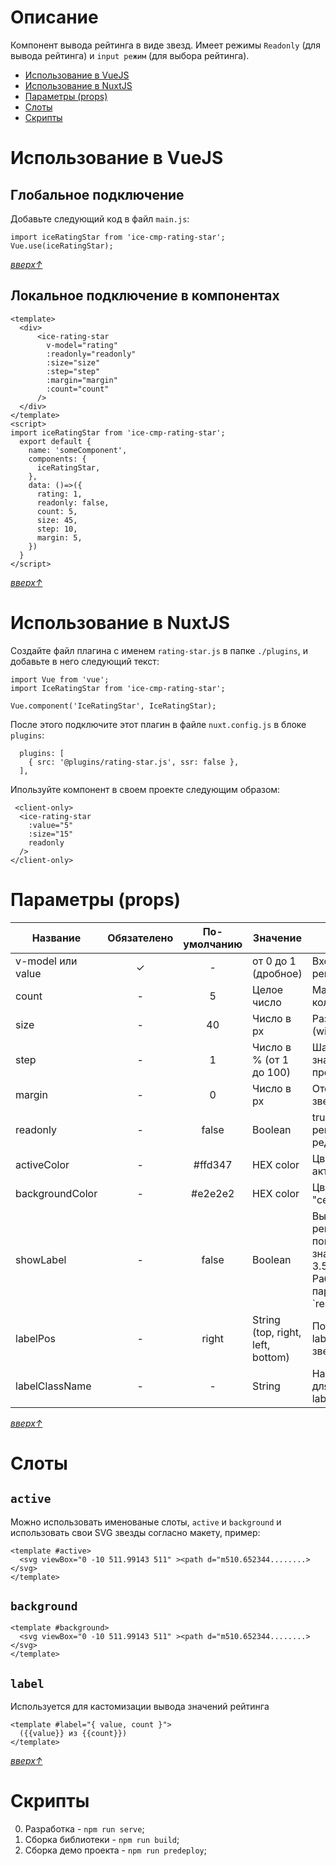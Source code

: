 # Описание
Компонент вывода рейтинга в виде звезд. Имеет режимы `Readonly` (для вывода рейтинга) и `input режим` (для выбора рейтинга).
+ [Использование в VueJS](#использование-в-vuejs)
+ [Использование в NuxtJS](#использование-в-nuxtjs)
+ [Параметры (props)](#параметры-props)
+ [Слоты](#слоты)
+ [Скрипты](#скрипты)


# Использование в VueJS

## Глобальное подключение
Добавьте следующий код в файл `main.js`:

```
import iceRatingStar from 'ice-cmp-rating-star';
Vue.use(iceRatingStar);
```

*[вверх↑](#описание)*

## Локальное подключение в компонентах

```
<template>
  <div>
      <ice-rating-star
        v-model="rating"
        :readonly="readonly"
        :size="size"
        :step="step"
        :margin="margin"
        :count="count"
      />
  </div>
</template>
<script>
import iceRatingStar from 'ice-cmp-rating-star';
  export default {
    name: 'someComponent',
    components: {
      iceRatingStar,
    },
    data: ()=>({
      rating: 1,
      readonly: false,
      count: 5,
      size: 45,
      step: 10,
      margin: 5,
    })
  }
</script>
```
*[вверх↑](#описание)*

# Использование в NuxtJS
Создайте файл плагина с именем `rating-star.js` в папке `./plugins`, и добавьте в него следующий текст:

```
import Vue from 'vue';
import IceRatingStar from 'ice-cmp-rating-star';

Vue.component('IceRatingStar', IceRatingStar);
```

После этого подключите этот плагин в файле `nuxt.config.js` в блоке `plugins`:

```
  plugins: [
    { src: '@plugins/rating-star.js', ssr: false },
  ],
```

Ипользуйте компонент в своем проекте следующим образом:

```
 <client-only>
  <ice-rating-star
    :value="5"
    :size="15"
    readonly
  />
</client-only>
```

# Параметры (props)
<table class="table" style="width: 100%">
  <thead>
    <tr>
      <th>Название</th>
      <th>Обязателено</th>
      <th>По-умолчанию</th>
      <th>Значение</th>
      <th>Описание</th>
    </tr>
  </thead>
  <tbody>
    <tr>
      <td>v-model или value</td>
      <td align="center">✓</td>
      <td align="center">-</td>
      <td>от 0 до 1 (дробное)</td>
      <td>Входной параметр рейтинга</td>
    </tr>
    <tr>
      <td>count</td>
      <td align="center">-</td>
      <td align="center">5</td>
      <td>Целое число</td>
      <td>Максимальное количество звезд</td>
    </tr>
    <tr>
      <td>size</td>
      <td align="center">-</td>
      <td align="center">40</td>
      <td>Число в px</td>
      <td>Размер звезд в px (width и height)</td>
    </tr>
    <tr>
      <td>step</td>
      <td align="center">-</td>
      <td align="center">1</td>
      <td>Число в % (от 1 до 100)</td>
      <td>Шаг округления значений в процентах</td>
    </tr>
    <tr>
      <td>margin</td>
      <td align="center">-</td>
      <td align="center">0</td>
      <td>Число в px</td>
      <td>Отступ между звезд</td>
    </tr>
    <tr>
      <td>readonly</td>
      <td align="center">-</td>
      <td align="center">false</td>
      <td>Boolean</td>
      <td>true - отключение решима редактирования</td>
    </tr>
    <tr>
      <td>activeColor</td>
      <td align="center">-</td>
      <td align="center">#ffd347</td>
      <td>HEX color</td>
      <td>Цвет заливки активных звезд</td>
    </tr>
    <tr>
      <td>backgroundColor</td>
      <td align="center">-</td>
      <td align="center">#e2e2e2</td>
      <td>HEX color</td>
      <td>Цвет заливки "серых" звезд</td>
    </tr>
    <tr>
      <td>showLabel</td>
      <td align="center">-</td>
      <td align="center">false</td>
      <td>Boolean</td>
      <td>Выводит текущий рейтинг в виде понятных значений. Пример: 3.5/5. Внимание! Работает только с параметром `readonly` = true</td>
    </tr>
    <tr>
      <td>labelPos</td>
      <td align="center">-</td>
      <td align="center">right</td>
      <td>String (top, right, left, bottom)</td>
      <td>Позиционирование label относительно звезд</td>
    </tr>
    <tr>
      <td>labelClassName</td>
      <td align="center">-</td>
      <td align="center">-</td>
      <td>String</td>
      <td>Название класса для кастомизации label значений</td>
    </tr>
  </tbody>
</table>

*[вверх↑](#описание)*

# Слоты

## `active`
Можно использовать именованые слоты, `active` и `background` и использовать свои SVG звезды согласно макету, пример:

```
<template #active>
  <svg viewBox="0 -10 511.99143 511" ><path d="m510.652344........></svg>
</template>
```

## `background`
```
<template #background>
  <svg viewBox="0 -10 511.99143 511" ><path d="m510.652344........></svg>
</template>
```

## `label`
Используется для кастомизации вывода значений рейтинга
```
<template #label="{ value, count }">
  ({{value}} из {{count}})
</template>
```

*[вверх↑](#описание)*

# Скрипты

0. Разработка - `npm run serve`;
1. Сборка библиотеки - `npm run build`;
2. Сборка демо проекта - `npm run predeploy`;
